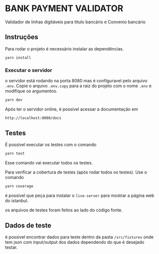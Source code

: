 # BANK PAYMENT VALIDATOR

Validador de linhas digitáveis para titulo bancário e Convenio bancário

## Instruções

Para rodar o projeto é necessário instalar as dependências.

```sh
yarn install
```

### Executar o servidor

o servidor está rodando na porta 8080 mas é configuravel pelo arquivo `.env`. Copie o arquivo `.env.copy` para a raiz do projeto com o nome `.env` e modifique os argumentos.

```sh
yarn dev
```

Após ter o servidor online, é possível acessar a documentação em

```sh
http://localhost:8080/docs
```

## Testes

É possível executar os testes com o comando

```sh
yarn test
```

Esse comando vai executar todos os testes.

Para verificar a cobertura de testes (após rodar todos os testes). Use o comando

```sh
yarn coverage
```

é possível que peça para instalar o `live-server` para mostrar a página web do istanbul.

os arquivos de testes foram feitos ao lado do código fonte.

## Dados de teste

é possivel encontrar dados para teste dentro da pasta `/src/fixtures` onde tem json com input/output dos dados dependendo do que é desejado testar.
